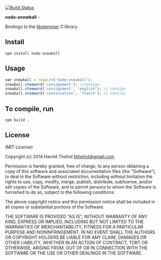 [![Build Status](https://travis-ci.org/hthetiot/node-snowball.svg?branch=master)](https://travis-ci.org/hthetiot/node-snowball)


**node-snowball** - 

Bindings to the [libstemmer](http://snowball.tartarus.org/download.php) C library.

## Install
```
npm install node-snowball
```

## Usage

```javascript
var snowball = require('node-snowball');
snowball.stemword('consignment'); //consign
snowball.stemword('consignment', 'english'); // consign
snowball.stemword('continuation', 'french'); // continu
```

## To compile, run

```
npm build .
```

## License

(MIT License)

Copyright (c) 2014 Harold Thetiot <hthetiot@gmail.com>

Permission is hereby granted, free of charge, to any person obtaining
a copy of this software and associated documentation files (the
"Software"), to deal in the Software without restriction, including
without limitation the rights to use, copy, modify, merge, publish,
distribute, sublicense, and/or sell copies of the Software, and to
permit persons to whom the Software is furnished to do so, subject to
the following conditions:

The above copyright notice and this permission notice shall be
included in all copies or substantial portions of the Software.

THE SOFTWARE IS PROVIDED "AS IS", WITHOUT WARRANTY OF ANY KIND,
EXPRESS OR IMPLIED, INCLUDING BUT NOT LIMITED TO THE WARRANTIES OF
MERCHANTABILITY, FITNESS FOR A PARTICULAR PURPOSE AND
NONINFRINGEMENT. IN NO EVENT SHALL THE AUTHORS OR COPYRIGHT HOLDERS BE
LIABLE FOR ANY CLAIM, DAMAGES OR OTHER LIABILITY, WHETHER IN AN ACTION
OF CONTRACT, TORT OR OTHERWISE, ARISING FROM, OUT OF OR IN CONNECTION
WITH THE SOFTWARE OR THE USE OR OTHER DEALINGS IN THE SOFTWARE.